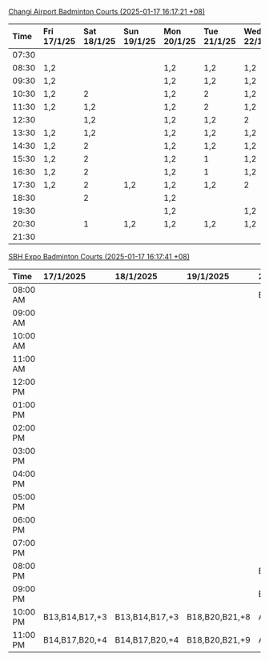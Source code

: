[Changi Airport Badminton Courts (2025-01-17 16:17:21 +08)](https://www.carc.org.sg/FacilityBooking.aspx)

| Time   | Fri 17/1/25   | Sat 18/1/25   | Sun 19/1/25   | Mon 20/1/25   | Tue 21/1/25   | Wed 22/1/25   | Thu 23/1/25   |
|:-------|:--------------|:--------------|:--------------|:--------------|:--------------|:--------------|:--------------|
| 07:30  |               |               |               |               |               |               |               |
| 08:30  | 1,2           |               |               | 1,2           | 1,2           | 1,2           | 1,2           |
| 09:30  | 1,2           |               |               | 1,2           | 1,2           | 1,2           | 1,2           |
| 10:30  | 1,2           | 2             |               | 1,2           | 2             | 1,2           | 1,2           |
| 11:30  | 1,2           | 1,2           |               | 1,2           | 2             | 1,2           | 1,2           |
| 12:30  |               | 1,2           |               | 1,2           | 1,2           | 2             | 1,2           |
| 13:30  | 1,2           | 1,2           |               | 1,2           | 1,2           | 1,2           | 1,2           |
| 14:30  | 1,2           | 2             |               | 1,2           | 1,2           | 1,2           | 1,2           |
| 15:30  | 1,2           | 2             |               | 1,2           | 1             | 1,2           | 1,2           |
| 16:30  | 1,2           | 2             |               | 1,2           | 1             | 1,2           | 1,2           |
| 17:30  | 1,2           | 2             | 1,2           | 1,2           | 1,2           | 2             | 1,2           |
| 18:30  |               | 2             |               | 1,2           |               |               | 2             |
| 19:30  |               |               |               | 1,2           |               | 1,2           | 2             |
| 20:30  |               | 1             | 1,2           | 1,2           | 1,2           | 1,2           | 1,2           |
| 21:30  |               |               |               |               |               |               |               |

[SBH Expo Badminton Courts (2025-01-17 16:17:41 +08)](https://singaporebadmintonhall.getomnify.com/widgets/O3MRKGBH359GA55KHMG1RD)

| Time     | 17/1/2025      | 18/1/2025      | 19/1/2025      | 20/1/2025      | 21/1/2025       | 22/1/2025       | 23/1/2025       |
|:---------|:---------------|:---------------|:---------------|:---------------|:----------------|:----------------|:----------------|
| 08:00 AM |                |                |                | B18,B20,B21,+7 | B19,B21,B22,+14 | B19,B21,B22,+19 | B19,B21,B22,+19 |
| 09:00 AM |                |                |                |                | B19,B21,B22,+14 | B19,B21,B22,+19 | B19,B21,B22,+18 |
| 10:00 AM |                |                |                |                | B19,B21,B22,+16 | B18,B21,B22,+14 | B19,B21,B22,+18 |
| 11:00 AM |                |                |                |                | B19,B21,B22,+16 | B18,B21,B22,+15 | B19,B21,B22,+18 |
| 12:00 PM |                |                |                |                | B19,B21,B22,+13 | B19,B21,B22,+19 | B19,B21,B22,+19 |
| 01:00 PM |                |                |                |                | B19,B21,B22,+13 | B19,B21,B22,+19 | B19,B21,B22,+19 |
| 02:00 PM |                |                |                |                | B19,B21,B22,+16 | B19,B21,B22,+18 | B19,B21,B22,+17 |
| 03:00 PM |                |                |                |                | B17,B19,B20,+4  | B19,B21,B22,+7  | B19,B21,B22,+16 |
| 04:00 PM |                |                |                |                | B16,B17,B20,+3  | B20,B21,B22,+4  | B21             |
| 05:00 PM |                |                |                |                | B19,B21,B22,+10 | B14,B15,B16,+1  |                 |
| 06:00 PM |                |                |                |                |                 |                 |                 |
| 07:00 PM |                |                |                |                |                 |                 |                 |
| 08:00 PM |                |                |                | B18,B20,B21,+2 |                 |                 |                 |
| 09:00 PM |                |                |                | B19,B21,B22,+8 |                 |                 | B22             |
| 10:00 PM | B13,B14,B17,+3 | B13,B14,B17,+3 | B18,B20,B21,+8 | A10,A8,A9,+6   | A10,A8,A9,+7    | A7,A8,A9,+5     |                 |
| 11:00 PM | B14,B17,B20,+4 | B14,B17,B20,+4 | B18,B20,B21,+9 | A10,A8,A9,+7   | A10,A8,A9,+7    | A7,A8,A9,+6     |                 |

